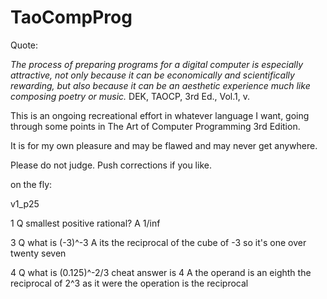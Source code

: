 # TaoCompProg

Quote:

_The process of preparing programs for a digital computer is especially attractive, not only because it can be economically and scientifically rewarding, but also because it can be an aesthetic experience much like composing poetry or music._
        DEK, TAOCP, 3rd Ed., Vol.1, v. 

This is an ongoing recreational effort in whatever language I want, going through some points in The Art of Computer Programming 3rd Edition.

It is for my own pleasure and may be flawed and may never get anywhere.

Please do not judge. Push corrections if you like.

on the fly:

v1_p25 

1 Q smallest positive rational?
  A 1/inf

3 Q what is (-3)^-3
  A its the reciprocal of the cube of -3 
    so it's one over twenty seven

4 Q what is (0.125)^-2/3
  cheat answer is 4
  A the operand is an eighth
      the reciprocal of 2^3 as it were
    the operation is the reciprocal 
    

